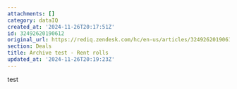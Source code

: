 ```yaml
---
attachments: []
category: dataIQ
created_at: '2024-11-26T20:17:51Z'
id: 32492620190612
original_url: https://rediq.zendesk.com/hc/en-us/articles/32492620190612-Archive-test-Rent-rolls
section: Deals
title: Archive test - Rent rolls
updated_at: '2024-11-26T20:19:23Z'
---
```


test